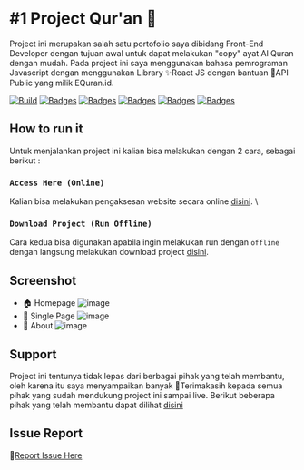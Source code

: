 # #1 Project Qur'an 📖

Project ini merupakan salah satu portofolio saya dibidang Front-End Developer dengan tujuan awal untuk dapat melakukan "copy" ayat Al Quran dengan mudah. Pada project ini saya menggunakan bahasa pemrograman Javascript dengan menggunakan Library ✨React JS dengan bantuan 🌉API Public yang milik EQuran.id.

[![Build](https://img.shields.io/github/followers/fajriyan?label=Follow%20Me&style=social)](https://github.com/login?return_to=https%3A%2F%2Fgithub.com%2Ffajriyan)
[![Badges](https://img.shields.io/github/stars/fajriyan/al-quran?style=social)]()
[![Badges](https://img.shields.io/github/languages/code-size/fajriyan/al-quran?label=Code%20Size&style=social)]()
[![Badges](https://img.shields.io/github/directory-file-count/fajriyan/al-quran?label=All%20Files&style=social)]()
[![Badges](https://img.shields.io/github/package-json/v/fajriyan/al-quran?label=package.json%20v.&style=social)]()
[![Badges](https://img.shields.io/npm/l/react?style=social)]()



## How to run it

Untuk menjalankan project ini kalian bisa melakukan dengan 2 cara, sebagai berikut : 

### `Access Here (Online)`

Kalian bisa melakukan pengaksesan website secara online [disini](https://al-quran.pages.dev/). \


### `Download Project (Run Offline)`

Cara kedua bisa digunakan apabila ingin melakukan run dengan `offline` dengan langsung melakukan download project [disini](https://github.com/fajriyan/al-quran.git).

## Screenshot
- 🏠 Homepage 
![image](https://user-images.githubusercontent.com/56616688/211449390-3b0c71ad-6f5e-4c00-941b-5be23a2027b5.png)
- 📃 Single Page
![image](https://user-images.githubusercontent.com/56616688/211449489-24447f80-d9fb-4d29-abb3-ee705f5e14b2.png)
- 📎 About 
![image](https://user-images.githubusercontent.com/56616688/211449549-d3d5507e-ff70-4dd5-a745-8ec231326269.png)

## Support
Project ini tentunya tidak lepas dari berbagai pihak yang telah membantu, oleh karena itu saya menyampaikan banyak 🙏Terimakasih kepada semua pihak yang sudah mendukung project ini sampai live. Berikut beberapa pihak yang telah membantu dapat dilihat [disini](https://al-quran.pages.dev/about/)

## Issue Report
📢[Report Issue Here](https://github.com/fajriyan/al-quran/issues/new)
